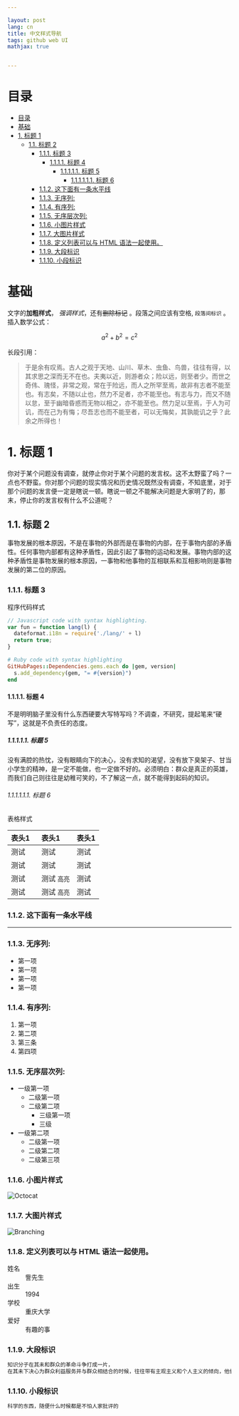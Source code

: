 ```yaml
---

layout: post
lang: cn
title: 中文样式导航
tags: github web UI
mathjax: true


---
```


# 目录
- [目录](#目录)
- [基础](#基础)
- [1. 标题 1](#1-标题-1)
  - [1.1. 标题 2](#11-标题-2)
    - [1.1.1. 标题 3](#111-标题-3)
      - [1.1.1.1. 标题 4](#1111-标题-4)
        - [1.1.1.1.1. 标题 5](#11111-标题-5)
          - [1.1.1.1.1.1. 标题 6](#111111-标题-6)
    - [1.1.2. 这下面有一条水平线](#112-这下面有一条水平线)
    - [1.1.3. 无序列:](#113-无序列)
    - [1.1.4. 有序列:](#114-有序列)
    - [1.1.5. 无序层次列:](#115-无序层次列)
    - [1.1.6. 小图片样式](#116-小图片样式)
    - [1.1.7. 大图片样式](#117-大图片样式)
    - [1.1.8. 定义列表可以与 HTML 语法一起使用。](#118-定义列表可以与-html-语法一起使用)
    - [1.1.9. 大段标识](#119-大段标识)
    - [1.1.10. 小段标识](#1110-小段标识)
  
# 基础

文字的**加粗样式**， _强调样式_，还有~~删除标记~~ 。段落之间应该有空格, ```段落间标识``` 。
插入数学公式：

$$  a^2+b^2=c^2 $$

长段引用：
> 于是余有叹焉。古人之观于天地、山川、草木、虫鱼、鸟兽，往往有得，以其求思之深而无不在也。夫夷以近，则游者众；险以远，则至者少。而世之奇伟、瑰怪，非常之观，常在于险远，而人之所罕至焉，故非有志者不能至也。有志矣，不随以止也，然力不足者，亦不能至也。有志与力，而又不随以怠，至于幽暗昏惑而无物以相之，亦不能至也。然力足以至焉，于人为可讥，而在己为有悔；尽吾志也而不能至者，可以无悔矣，其孰能讥之乎？此余之所得也！




# 1. 标题 1
你对于某个问题没有调查，就停止你对于某个问题的发言权。这不太野蛮了吗？一点也不野蛮。你对那个问题的现实情况和历史情况既然没有调查，不知底里，对于那个问题的发言便一定是瞎说一顿。瞎说一顿之不能解决问题是大家明了的，那末，停止你的发言权有什么不公道呢？

## 1.1. 标题 2
事物发展的根本原因，不是在事物的外部而是在事物的内部，在于事物内部的矛盾性。任何事物内部都有这种矛盾性，因此引起了事物的运动和发展。事物内部的这种矛盾性是事物发展的根本原因，一事物和他事物的互相联系和互相影响则是事物发展的第二位的原因。

### 1.1.1. 标题 3
程序代码样式
```js
// Javascript code with syntax highlighting.
var fun = function lang(l) {
  dateformat.i18n = require('./lang/' + l)
  return true;
}
```

```ruby
# Ruby code with syntax highlighting
GitHubPages::Dependencies.gems.each do |gem, version|
  s.add_dependency(gem, "= #{version}")
end
```

#### 1.1.1.1. 标题 4
不是明明脑子里没有什么东西硬要大写特写吗？不调查，不研究，提起笔来“硬写”，这就是不负责任的态度。
##### 1.1.1.1.1. 标题 5
没有满腔的热忱，没有眼睛向下的决心，没有求知的渴望，没有放下臭架子、甘当小学生的精神，是一定不能做，也一定做不好的。必须明白：群众是真正的英雄，而我们自己则往往是幼稚可笑的，不了解这一点，就不能得到起码的知识。
###### 1.1.1.1.1.1. 标题 6
表格样式


| 表头1        |  表头1         |  表头1 |
|:-------------|:------------------|:------|
| 测试       　 |  测试 | 测试  |
| 测试 | 测试   | 测试  |
| 测试           | 测试 `高亮`      | 测试  |
| 测试         | 测试 `高亮`   | 测试  |



### 1.1.2. 这下面有一条水平线

* * *

### 1.1.3. 无序列:

*   第一项
*   第一项
*   第一项
*   第一项

### 1.1.4. 有序列:

1.  第一项
1.  第二项
1.  第三条
1.  第四项

### 1.1.5. 无序层次列:

- 一级第一项
  - 二级第一项
  - 二级第二项
    - 三级第一项
    - 三级
- 一级第二项
  - 二级第一项
  - 二级第二项
  - 二级第三项


### 1.1.6. 小图片样式

![Octocat](https://github.githubassets.com/images/icons/emoji/octocat.png)

### 1.1.7. 大图片样式

![Branching](https://guides.github.com/activities/hello-world/branching.png)


### 1.1.8. 定义列表可以与 HTML 语法一起使用。

<dl>
<dt>姓名</dt>
<dd>訾先生</dd>
<dt>出生</dt>
<dd>1994</dd>
<dt>学校</dt>
<dd>重庆大学</dd>
<dt>爱好</dt>
<dd>有趣的事</dd>
</dl>

### 1.1.9. 大段标识
```html
知识分子在其未和群众的革命斗争打成一片，
在其未下决心为群众利益服务并与群众相结合的时候，往往带有主观主义和个人主义的倾向，他们的思想往往是空虚的，他们的行动往往是动摇的。
```
### 1.1.10. 小段标识
```html
科学的东西，随便什么时候都是不怕人家批评的
```
